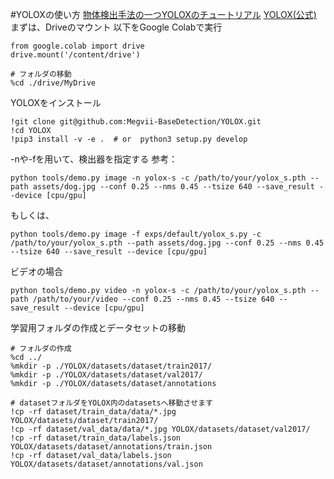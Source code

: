 #YOLOXの使い方
[物体検出手法の一つYOLOXのチュートリアル](https://book.st-hakky.com/docs/object-detection-yolox-tutorial/)
[YOLOX(公式)](https://github.com/Megvii-BaseDetection/YOLOX)
まずは、Driveのマウント
以下をGoogle Colabで実行

```
from google.colab import drive
drive.mount('/content/drive')

# フォルダの移動
%cd ./drive/MyDrive
```

YOLOXをインストール

```
!git clone git@github.com:Megvii-BaseDetection/YOLOX.git
!cd YOLOX
!pip3 install -v -e .  # or  python3 setup.py develop
```

-nや-fを用いて、検出器を指定する
参考：

```
python tools/demo.py image -n yolox-s -c /path/to/your/yolox_s.pth --path assets/dog.jpg --conf 0.25 --nms 0.45 --tsize 640 --save_result --device [cpu/gpu]
```

もしくは、

```
python tools/demo.py image -f exps/default/yolox_s.py -c /path/to/your/yolox_s.pth --path assets/dog.jpg --conf 0.25 --nms 0.45 --tsize 640 --save_result --device [cpu/gpu]
```

ビデオの場合

```
python tools/demo.py video -n yolox-s -c /path/to/your/yolox_s.pth --path /path/to/your/video --conf 0.25 --nms 0.45 --tsize 640 --save_result --device [cpu/gpu]
```




学習用フォルダの作成とデータセットの移動

```
# フォルダの作成
%cd ../
%mkdir -p ./YOLOX/datasets/dataset/train2017/
%mkdir -p ./YOLOX/datasets/dataset/val2017/
%mkdir -p ./YOLOX/datasets/dataset/annotations

# datasetフォルダをYOLOX内のdatasetsへ移動させます
!cp -rf dataset/train_data/data/*.jpg YOLOX/datasets/dataset/train2017/
!cp -rf dataset/val_data/data/*.jpg YOLOX/datasets/dataset/val2017/
!cp -rf dataset/train_data/labels.json YOLOX/datasets/dataset/annotations/train.json
!cp -rf dataset/val_data/labels.json YOLOX/datasets/dataset/annotations/val.json
```



